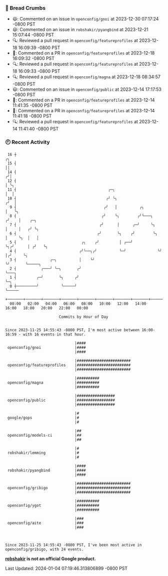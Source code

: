 ### 🍞 Bread Crumbs

 * 😃: Commented on an issue in `openconfig/gnoi` at 2023-12-30 07:17:24 -0800 PST
 * 😃: Commented on an issue in `robshakir/pyangbind` at 2023-12-21 15:07:44 -0800 PST
 * 🔍: Reviewed a pull request in  `openconfig/featureprofiles` at 2023-12-18 16:09:39 -0800 PST
 * 💬: Commented on a PR in  `openconfig/featureprofiles` at 2023-12-18 16:09:32 -0800 PST
 * 🔍: Reviewed a pull request in  `openconfig/featureprofiles` at 2023-12-18 16:09:33 -0800 PST
 * 🔍: Reviewed a pull request in  `openconfig/magna` at 2023-12-18 08:34:57 -0800 PST
 * 😃: Commented on an issue in `openconfig/public` at 2023-12-14 17:17:53 -0800 PST
 * 💬: Commented on a PR in  `openconfig/featureprofiles` at 2023-12-14 11:41:35 -0800 PST
 * 💬: Commented on a PR in  `openconfig/featureprofiles` at 2023-12-14 11:41:18 -0800 PST
 * 🔍: Reviewed a pull request in  `openconfig/featureprofiles` at 2023-12-14 11:41:40 -0800 PST

### 🕘 Recent Activity
```
 16 ┼                                                                    ╭╮
 15 ┤                                                                    ││
 14 ┤                                                                   ╭╯│
 12 ┤                                                                   │ ╰╮
 11 ┤                                         ╭─╮                       │  │
 10 ┤                                        ╭╯ ╰╮                     ╭╯  │
  9 ┤                                       ╭╯   │          ╭╮         │   ╰╮
  8 ┤                                      ╭╯    ╰╮        ╭╯╰───╮    ╭╯    │    ╭─╮
  7 ┤                                     ╭╯      │      ╭─╯     ╰╮   │     │   ╭╯ ╰╮
  6 ┤                                    ╭╯       ╰╮    ╭╯        ╰╮  │     ╰╮  │   │
  5 ┤                             ╭╮    ╭╯         │ ╭──╯          ╰╮╭╯      │ ╭╯   ╰╮
  4 ┤                            ╭╯╰──╮╭╯          ╰─╯              ╰╯       │╭╯     ╰╮
  3 ┤               ╭─╮          │    ╰╯                                     ╰╯       ╰─────╮
  2 ┤           ╭───╯ ╰─╮       ╭╯                                                          ╰───╮
  1 ┤         ╭─╯       ╰╮     ╭╯                                                               ╰─╮
  0 ┼─────────╯          ╰─────╯                                                                  ╰─────
    +───────+───────+───────+───────+───────+───────+───────+───────+───────+───────+───────+───────+────
  00:00   02:00   04:00   06:00   08:00   10:00   12:00   14:00   16:00   18:00   20:00   22:00   00:00   

						Commits by Hour of Day


Since 2023-11-25 14:55:43 -0800 PST, I'm most active between 16:00-16:59 - with 16 events in that hour.

```



```
                               |####
 openconfig/gnoi               |####
                               |####

                               |########################
 openconfig/featureprofiles    |########################
                               |########################

                               |##########
 openconfig/magna              |##########
                               |##########

                               |#################
 openconfig/public             |#################
                               |#################

                               |#
 google/gops                   |#
                               |#

                               |##
 openconfig/models-ci          |##
                               |##

                               |#
 robshakir/lemming             |#
                               |#

                               |####
 robshakir/pyangbind           |####
                               |####

                               |########################
 openconfig/gribigo            |########################
                               |########################

                               |##########
 openconfig/ygot               |##########
                               |##########

                               |###
 openconfig/aite               |###
                               |###



Since 2023-11-25 14:55:43 -0800 PST, I've been most active in openconfig/gribigo, with 24 events.

```
**[robshakir](mailto:robjs@google.com) is not an official Google product.**  


Last Updated: 2024-01-04 07:19:46.313806899 -0800 PST
